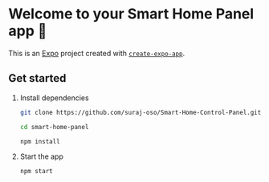# Welcome to your Smart Home Panel app 👋

This is an [Expo](https://expo.dev) project created with [`create-expo-app`](https://www.npmjs.com/package/create-expo-app).

## Get started

1. Install dependencies

   ```bash
   git clone https://github.com/suraj-oso/Smart-Home-Control-Panel.git

   cd smart-home-panel
   
   npm install
   ```

2. Start the app

   ```bash
   npm start
   ```

